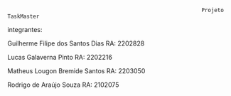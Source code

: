                                                                  Projeto TaskMaster
integrantes:

Guilherme Filipe dos Santos Dias RA: 2202828

Lucas Galaverna Pinto RA: 2202216 

Matheus Lougon Bremide Santos RA: 2203050

Rodrigo de Araújo Souza RA: 2102075
